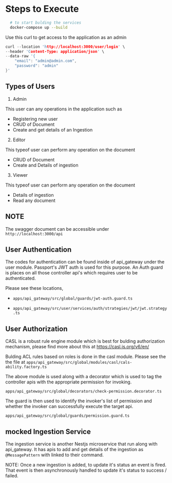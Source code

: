# Steps to Execute

```sh
  # to start bulding the services
  docker-compose up --build 
```

Use this curl to get access to the application as an admin

```c
curl --location 'http://localhost:3000/user/login' \
--header 'Content-Type: application/json' \
--data-raw '{
    "email": "admin@admin.com",
    "password": "admin"
}'
```

## Types of Users
1. Admin
  
  This user can any operations in the application such as

  - Registering new user
  - CRUD of Document
  - Create and get details of an Ingestion

2. Editor

  This typeof user can perform any operation on the document

  - CRUD of Document
  - Create and Details of ingestion

3. Viewer

  This typeof user can perform any operation on the document

  - Details of ingestion
  - Read any document

## NOTE

The swagger document can be accessible under `http://localhost:3000/api`

## User Authentication

The codes for authentication can be found inside of api_gateway under the user module. Passport's JWT auth is used for this purpose. An Auth guard is places on all those controller api's which requires user to be authenticated. 

Please see these locations,

- `apps/api_gateway/src/global/guards/jwt-auth.guard.ts`

- `apps/api_gateway/src/user/services/auth/strategies/jwt/jwt.strategy.ts` 

## User Authorization

CASL is a robust rule engine module which is best for bulding authorization mechanism, please find more about this at https://casl.js.org/v6/en/

Bulding ACL rules based on roles is done in the casl module. Please see the the file at `apps/api_gateway/src/global/modules/casl/cals-ability.factory.ts`

The above module is used along with a decorator which is used to tag the controller apis with the appropriate permission for invoking.

`apps/api_gateway/src/global/decorators/check-permission.decorator.ts`

The guard is then used to identify the invoker's list of permission and whether the invoker can successfully execute the target api.

`apps/api_gateway/src/global/guards/permission.guard.ts`


## mocked Ingestion Service

The ingestion service is another Nestjs microservice that run along with api_gateway. It has apis to add and get details of the ingestion as `@MessagePattern` with linked to their command.

NOTE: 
Once a new ingestion is added,  to update it's status an event is fired. That event is then asynchronously handled to update it's status to success / failed.